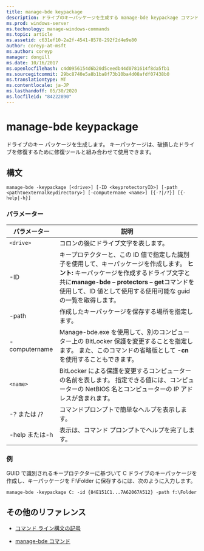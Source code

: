 ```yaml
---
title: manage-bde keypackage
description: ドライブのキーパッケージを生成する manage-bde keypackage コマンドのリファレンストピックです。
ms.prod: windows-server
ms.technology: manage-windows-commands
ms.topic: article
ms.assetid: c631ef10-2a2f-4541-8578-292f2d4e9e80
author: coreyp-at-msft
ms.author: coreyp
manager: dongill
ms.date: 10/16/2017
ms.openlocfilehash: c4d0956154d6b20d5ceedb44d0781614f8da5fb1
ms.sourcegitcommit: 29bc8740e5a8b1ba8f73b10ba4d08afdf07438b0
ms.translationtype: MT
ms.contentlocale: ja-JP
ms.lasthandoff: 05/30/2020
ms.locfileid: "84222890"
---
```

# <a name="manage-bde-keypackage"></a>manage-bde keypackage

ドライブのキー パッケージを生成します。 キーパッケージは、破損したドライブを修復するために修復ツールと組み合わせて使用できます。

## <a name="syntax"></a>構文

```
manage-bde -keypackage [<drive>] [-ID <keyprotectoryID>] [-path <pathtoexternalkeydirectory>] [-computername <name>] [{-?|/?}] [{-help|-h}]
```

### <a name="parameters"></a>パラメーター

| パラメーター | 説明 |
| --------- | ----------- |
| `<drive>` | コロンの後にドライブ文字を表します。 |
| -ID | キープロテクターと、この ID 値で指定した識別子を使用して、キーパッケージを作成します。 **ヒント:** キーパッケージを作成するドライブ文字と共に**manage-bde – protectors – get**コマンドを使用して、ID 値として使用する使用可能な guid の一覧を取得します。 |
| -path | 作成したキーパッケージを保存する場所を指定します。 |
| -computername | Manage-bde.exe を使用して、別のコンピューター上の BitLocker 保護を変更することを指定します。 また、このコマンドの省略版として **-cn**を使用することもできます。 |
| `<name>` | BitLocker による保護を変更するコンピューターの名前を表します。 指定できる値には、コンピューターの NetBIOS 名とコンピューターの IP アドレスが含まれます。 |
| -? または /? | コマンドプロンプトで簡単なヘルプを表示します。 |
| -help または-h | 表示は、コマンド プロンプトでヘルプを完了します。 |

### <a name="examples"></a>例

GUID で識別されるキープロテクターに基づいて C ドライブのキーパッケージを作成し、キーパッケージを F:\Folder に保存するには、次のように入力します。

```
manage-bde -keypackage C: -id {84E151C1...7A62067A512} -path f:\Folder
```

## <a name="additional-references"></a>その他のリファレンス

- [コマンド ライン構文の記号](command-line-syntax-key.md)

- [manage-bde コマンド](manage-bde.md)
